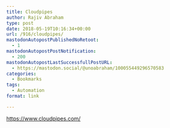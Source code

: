 ```yaml
---
title: Cloudpipes
author: Rajiv Abraham
type: post
date: 2018-05-19T10:16:34+00:00
url: /916/cloudpipes/
mastodonAutopostPublishedNoRetoot:
  - 1
mastodonAutopostPostNotification:
  - 200
mastodonAutopostLastSuccessfullPostURL:
  - https://mastodon.social/@unoabraham/100055449296570583
categories:
  - Bookmarks
tags:
  - Automation
format: link

---
```

<https://www.cloudpipes.com/>